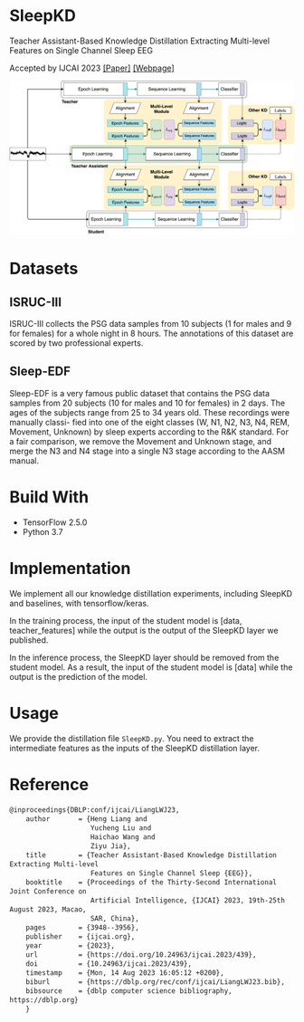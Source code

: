 # SleepKD 
Teacher Assistant-Based Knowledge Distillation Extracting Multi-level Features on Single Channel Sleep EEG

Accepted by IJCAI 2023
[[Paper]](https://www.ijcai.org/proceedings/2023/0439.pdf)
[[Webpage]](https://hychaowang.github.io/SleepKD)

![model_architecture](docs/images/Main.png)

# Datasets

## ISRUC-III
ISRUC-III collects the PSG data samples from 10 subjects (1 for males and 9 for females) for a whole night in 8 hours. The annotations of this dataset are scored by two professional experts.

## Sleep-EDF
Sleep-EDF is a very famous public dataset that contains the PSG data samples from 20 subjects (10 for males and 10 for females) in 2 days. The ages of the subjects range from 25 to 34 years old. These recordings were manually classi- fied into one of the eight classes (W, N1, N2, N3, N4, REM, Movement, Unknown) by sleep experts according to the R&K standard. For a fair comparison, we remove the Movement and Unknown stage, and merge the N3 and N4 stage into a single N3 stage according to the AASM manual.

# Build With

- TensorFlow 2.5.0
- Python 3.7

# Implementation
We implement all our knowledge distillation experiments, including SleepKD and baselines, with tensorflow/keras.

In the training process, the input of the student model is [data, teacher_features] while the output is the output of the SleepKD layer we published.

In the inference process, the SleepKD layer should be removed from the student model. As a result, the input of the student model is [data] while the output is the prediction of the model.

# Usage

We provide the distillation file `SleepKD.py`. You need to extract the intermediate features as the inputs of the SleepKD distillation layer.

# Reference

```
@inproceedings{DBLP:conf/ijcai/LiangLWJ23,
    author       = {Heng Liang and
                    Yucheng Liu and
                    Haichao Wang and
                    Ziyu Jia},
    title        = {Teacher Assistant-Based Knowledge Distillation Extracting Multi-level
                    Features on Single Channel Sleep {EEG}},
    booktitle    = {Proceedings of the Thirty-Second International Joint Conference on
                    Artificial Intelligence, {IJCAI} 2023, 19th-25th August 2023, Macao,
                    SAR, China},
    pages        = {3948--3956},
    publisher    = {ijcai.org},
    year         = {2023},
    url          = {https://doi.org/10.24963/ijcai.2023/439},
    doi          = {10.24963/ijcai.2023/439},
    timestamp    = {Mon, 14 Aug 2023 16:05:12 +0200},
    biburl       = {https://dblp.org/rec/conf/ijcai/LiangLWJ23.bib},
    bibsource    = {dblp computer science bibliography, https://dblp.org}
    }
```
